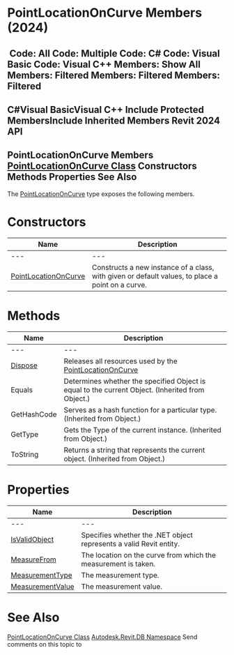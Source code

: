 # PointLocationOnCurve Members (2024)

﻿
 Code: All Code: Multiple Code: C# Code: Visual Basic Code: Visual C++  Members: Show All Members: Filtered Members: Filtered Members: Filtered   
---  
C#Visual BasicVisual C++
Include Protected MembersInclude Inherited Members
Revit 2024 API  
---  
PointLocationOnCurve Members  
[PointLocationOnCurve Class](f2e008f9-e1d1-a8ff-6a28-f15e180bf85f.md "PointLocationOnCurve Class") Constructors Methods Properties See Also  
---  
The [PointLocationOnCurve](f2e008f9-e1d1-a8ff-6a28-f15e180bf85f.md "PointLocationOnCurve Class") type exposes the following members.
# Constructors
| Name | Description |
| --- | --- |
| --- | --- | --- |
| [PointLocationOnCurve](60d41ecf-987c-b8b9-abd5-152cb86dd34f.md "PointLocationOnCurve Constructor") | Constructs a new instance of a class, with given or default values, to place a point on a curve. |

# Methods
| Name | Description |
| --- | --- |
| --- | --- | --- |
| [Dispose](46eddb25-cac5-9f1e-d681-a8d77ce216bc.md "Dispose Method") | Releases all resources used by the [PointLocationOnCurve](f2e008f9-e1d1-a8ff-6a28-f15e180bf85f.md "PointLocationOnCurve Class") |
| Equals | Determines whether the specified Object is equal to the current Object. (Inherited from Object.) |
| GetHashCode | Serves as a hash function for a particular type.  (Inherited from Object.) |
| GetType | Gets the Type of the current instance. (Inherited from Object.) |
| ToString | Returns a string that represents the current object. (Inherited from Object.) |

# Properties
| Name | Description |
| --- | --- |
| --- | --- | --- |
| [IsValidObject](ccbbc002-8657-c678-7ddd-e4b25ee4f688.md "IsValidObject Property") | Specifies whether the .NET object represents a valid Revit entity. |
| [MeasureFrom](4d7600d5-4abf-7932-0b8c-5e1fdfd0f1ee.md "MeasureFrom Property") | The location on the curve from which the measurement is taken. |
| [MeasurementType](f14034be-7012-dc94-c96f-ef204b00c917.md "MeasurementType Property") | The measurement type. |
| [MeasurementValue](7e7d4945-4e0d-41e6-6ec9-8864644d309b.md "MeasurementValue Property") | The measurement value. |

# See Also
[PointLocationOnCurve Class](f2e008f9-e1d1-a8ff-6a28-f15e180bf85f.md "PointLocationOnCurve Class")
[Autodesk.Revit.DB Namespace](87546ba7-461b-c646-cbb1-2cb8f5bff8b2.md "Autodesk.Revit.DB Namespace")
Send comments on this topic to 